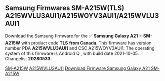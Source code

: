<h2>Samsung Firmwares SM-A215W(TLS) A215WVLU3AUI1/A215WOYV3AUI1/A215WVLU3AUI1</h2>
Download the Samsung firmware for the ✅ <strong>Samsung Galaxy A21 </strong> ⭐ <strong>SM-A215W</strong> with product code <strong>TLS</strong> <strong> from Canada</strong>. This firmware has version number PDA <strong>A215WVLU3AUI1</strong> and CSC A215WOYV3AUI1. The operating system of this firmware is Android Q , with build date 2021-10-05. Changelist <strong>20280533</strong>.


[SM-A215W](https://samfirm.shop/samsung/model/SM-A215W)
[A215WVLU3AUI1](https://samfirm.shop/samsung/pda/A215WVLU3AUI1)
[Download Firmware Samsung Galaxy A21 SM-A215W](https://samfirm.shop/samsung/firmware/462521)
